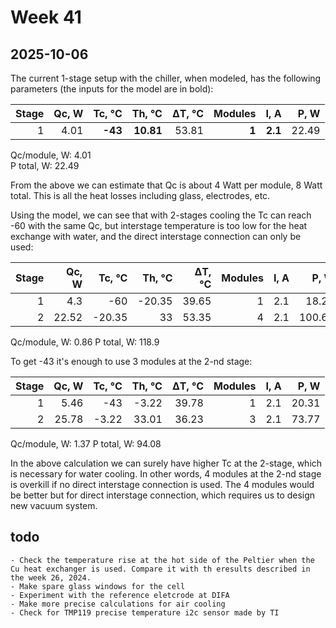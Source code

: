 # Week 41
## 2025-10-06

The current 1-stage setup with the chiller, when modeled, has the following parameters (the inputs for the model are in bold):

| Stage | Qc, W | Tc, &deg;C | Th, &deg;C | &#916;T, &deg;C | Modules | I, A | P, W |
| --: | --: | --: | --: | --: | --: | --: | --: |
| 1 | 4.01 | **-43** | **10.81** | 53.81 | **1** | **2.1** | 22.49 |

Qc/module, W: 4.01\
P total, W: 22.49

From the above we can estimate that Qc is about 4 Watt per module, 8 Watt total. This is all the heat losses including glass, electrodes, etc.

Using the model, we can see that with 2-stages cooling the Tc can reach -60 with the same Qc, but interstage temperature is too low for the heat exchange with water, and the direct interstage connection can only be used:

| Stage | Qc, W | Tc, &deg;C | Th, &deg;C | &#916;T, &deg;C | Modules | I, A | P, W |
| --: | --: | --: | --: | --: | --: | --: | --: |
| 1 | 4.3 | -60 | -20.35 | 39.65 | 1 | 2.1 | 18.23 |
| 2 | 22.52 | -20.35 | 33 | 53.35 | 4 | 2.1 | 100.67 |

Qc/module, W: 0.86
P total, W: 118.9

To get -43 it's enough to use 3 modules at the 2-nd stage:

| Stage | Qc, W | Tc, &deg;C | Th, &deg;C | &#916;T, &deg;C | Modules | I, A | P, W |
| --: | --: | --: | --: | --: | --: | --: | --: |
| 1 | 5.46 | -43 | -3.22 | 39.78 | 1 | 2.1 | 20.31 |
| 2 | 25.78 | -3.22 | 33.01 | 36.23 | 3 | 2.1 | 73.77 |

Qc/module, W: 1.37
P total, W: 94.08

In the above calculation we can surely have higher Tc at the 2-stage, which is necessary for water cooling. In other words, 4 modules at the 2-nd stage is overkill if no direct interstage connection is used. The 4 modules would be better but for direct interstage connection, which requires us to design new vacuum system.

## todo
    - Check the temperature rise at the hot side of the Peltier when the Cu heat exchanger is used. Compare it with th eresults described in the week 26, 2024.
    - Make spare glass windows for the cell
    - Experiment with the reference eletcrode at DIFA
    - Make more precise calculations for air cooling
    - Check for TMP119 precise temperature i2c sensor made by TI

